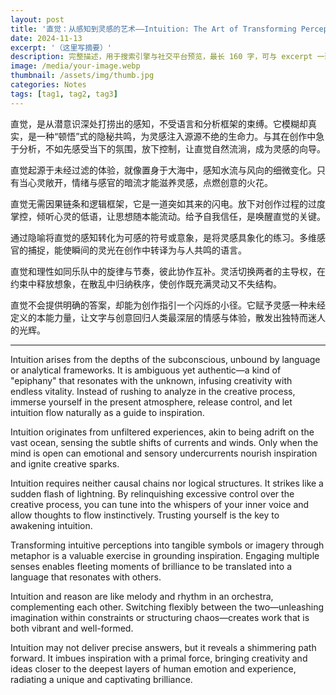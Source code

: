 ```yaml
---
layout: post
title: '直觉：从感知到灵感的艺术——Intuition: The Art of Transforming Perception into Inspiration'
date: 2024-11-13
excerpt: '（这里写摘要）'
description: 完整描述，用于搜索引擎与社交平台预览，最长 160 字，可与 excerpt 一致
image: /media/your-image.webp
thumbnail: /assets/img/thumb.jpg
categories: Notes
tags: [tag1, tag2, tag3]
---
```


直觉，是从潜意识深处打捞出的感知，不受语言和分析框架的束缚。它模糊却真实，是一种“顿悟”式的隐秘共鸣，为灵感注入源源不绝的生命力。与其在创作中急于分析，不如先感受当下的氛围，放下控制，让直觉自然流淌，成为灵感的向导。

直觉起源于未经过滤的体验，就像置身于大海中，感知水流与风向的细微变化。只有当心灵敞开，情绪与感官的暗流才能滋养灵感，点燃创意的火花。

直觉无需因果链条和逻辑框架，它是一道突如其来的闪电。放下对创作过程的过度掌控，倾听心灵的低语，让思想随本能流动。给予自我信任，是唤醒直觉的关键。

通过隐喻将直觉的感知转化为可感的符号或意象，是将灵感具象化的练习。多维感官的捕捉，能使瞬间的灵光在创作中转译为与人共鸣的语言。

直觉和理性如同乐队中的旋律与节奏，彼此协作互补。灵活切换两者的主导权，在约束中释放想象，在散乱中归纳秩序，使创作既充满灵动又不失结构。

直觉不会提供明确的答案，却能为创作指引一个闪烁的小径。它赋予灵感一种未经定义的本能力量，让文字与创意回归人类最深层的情感与体验，散发出独特而迷人的光辉。

---

Intuition arises from the depths of the subconscious, unbound by language or analytical frameworks. It is ambiguous yet authentic—a kind of "epiphany" that resonates with the unknown, infusing creativity with endless vitality. Instead of rushing to analyze in the creative process, immerse yourself in the present atmosphere, release control, and let intuition flow naturally as a guide to inspiration.

Intuition originates from unfiltered experiences, akin to being adrift on the vast ocean, sensing the subtle shifts of currents and winds. Only when the mind is open can emotional and sensory undercurrents nourish inspiration and ignite creative sparks.

Intuition requires neither causal chains nor logical structures. It strikes like a sudden flash of lightning. By relinquishing excessive control over the creative process, you can tune into the whispers of your inner voice and allow thoughts to flow instinctively. Trusting yourself is the key to awakening intuition.

Transforming intuitive perceptions into tangible symbols or imagery through metaphor is a valuable exercise in grounding inspiration. Engaging multiple senses enables fleeting moments of brilliance to be translated into a language that resonates with others.

Intuition and reason are like melody and rhythm in an orchestra, complementing each other. Switching flexibly between the two—unleashing imagination within constraints or structuring chaos—creates work that is both vibrant and well-formed.

Intuition may not deliver precise answers, but it reveals a shimmering path forward. It imbues inspiration with a primal force, bringing creativity and ideas closer to the deepest layers of human emotion and experience, radiating a unique and captivating brilliance.